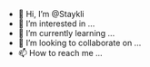 - 👋 Hi, I’m @Staykli
- 👀 I’m interested in ...
- 🌱 I’m currently learning ...
- 💞️ I’m looking to collaborate on ...
- 📫 How to reach me ...

<!---
Staykli/Staykli is a ✨ special ✨ repository because its `README.md` (this file) appears on your GitHub profile.
You can click the Preview link to take a look at your changes.
--->
